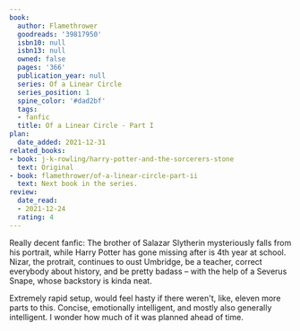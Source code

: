 ```yaml
---
book:
  author: Flamethrower
  goodreads: '39817950'
  isbn10: null
  isbn13: null
  owned: false
  pages: '366'
  publication_year: null
  series: Of a Linear Circle
  series_position: 1
  spine_color: '#dad2bf'
  tags:
  - fanfic
  title: Of a Linear Circle - Part I
plan:
  date_added: 2021-12-31
related_books:
- book: j-k-rowling/harry-potter-and-the-sorcerers-stone
  text: Original
- book: flamethrower/of-a-linear-circle-part-ii
  text: Next book in the series.
review:
  date_read:
  - 2021-12-24
  rating: 4
---
```


Really decent fanfic: The brother of Salazar Slytherin mysteriously falls from his portrait, while Harry Potter has gone
missing after is 4th year at school. Nizar, the protrait, continues to oust Umbridge, be a teacher, correct everybody
about history, and be pretty badass – with the help of a Severus Snape, whose backstory is kinda neat.

Extremely rapid setup, would feel hasty if there weren't, like, eleven more parts to this. Concise, emotionally
intelligent, and mostly also generally intelligent. I wonder how much of it was planned ahead of time.
